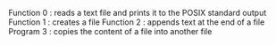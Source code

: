 Function 0 : reads a text file and prints it to the POSIX standard output
Function 1 : creates a file
Function 2 : appends text at the end of a file
Program 3 : copies the content of a file into another file